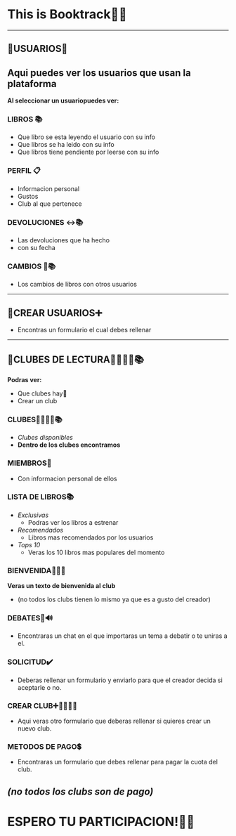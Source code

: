 # This is Booktrack💯😎
---
## 📁USUARIOS👤
**Aqui puedes ver los usuarios que usan la plataforma**
---
**Al seleccionar un usuariopuedes ver:**
### LIBROS 📚
- Que libro se esta leyendo el usuario con su info
- Que libros se ha leido con su info
- Que libros tiene pendiente por leerse con su info
### PERFIL 📋
- Informacion personal
- Gustos
- Club al que pertenece
### DEVOLUCIONES ↔️📚
- Las devoluciones que ha hecho
- con su fecha
### CAMBIOS 🔄📚
- Los cambios de libros con otros usuarios


--- 
## 📁CREAR USUARIOS➕

- Encontras un formulario el cual debes rellenar


---
## 📁CLUBES DE LECTURA👨‍👨‍👧‍👧📚
**Podras ver:**
- Que clubes hay🤔
- Crear un club

### CLUBES👨‍👨‍👧‍👧📚
- *Clubes disponibles*
- **Dentro de los clubes encontramos**
### MIEMBROS👤
  - Con informacion personal de ellos
### LISTA DE LIBROS📚
- *Exclusivas*
     - Podras ver los libros a estrenar
- *Recomendados*
     - Libros mas recomendados por los usuarios
- *Tops 10*
     - Veras los 10 libros mas populares del momento
### BIENVENIDA👋🏻🎊
**Veras un texto de bienvenida al club**
  - (no todos los clubs tienen lo mismo ya que es a gusto del creador)
### DEBATES👤🔊
  - Encontraras un chat en el que importaras un tema a debatir o te uniras a el.
### SOLICITUD✔️
- Deberas rellenar un formulario y enviarlo para que el creador decida si aceptarle o no.
### CREAR CLUB➕👨‍👨‍👧‍👧
- Aqui veras otro formulario que deberas rellenar si quieres crear un nuevo club.
### METODOS DE PAGO💲
- Encontraras un formulario que debes rellenar para pagar la cuota del club.
  
*(no todos los clubs son de pago)*
---
# ESPERO TU PARTICIPACION!🎉🤗
